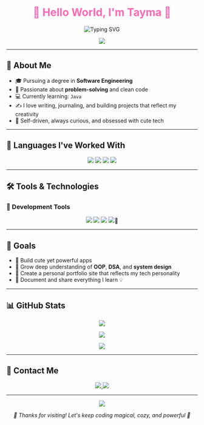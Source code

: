 <!-- README.md -->

<!-- 🌸 Header -->
<h1 align="center" style="color:#FF69B4;">🌸 Hello World, I'm Tayma 🌸</h1>
<p align="center">
  <img src="https://readme-typing-svg.herokuapp.com?font=Fira+Code&weight=500&duration=4000&pause=500&color=FF69B4&center=true&width=435&lines=💻+Software+Engineering+Student;🎀+Code+Like+It%27s+Magic;🌱+Forever+Learning;🧁+Welcome+to+my+Cute+Tech+World!" alt="Typing SVG" />
</p>

<p align="center">
  <img src="https://capsule-render.vercel.app/api?type=soft&color=FFB6C1&height=80&section=header" />
</p>

---

## 🌼 About Me

- 🎓 Pursuing a degree in **Software Engineering**
- 💖 Passionate about **problem-solving** and clean code
- 💻 Currently learning: `Java`
- ✍️ I love writing, journaling, and building projects that reflect my creativity
- 🧠 Self-driven, always curious, and obsessed with cute tech

---

## 💖 Languages I've Worked With

<p align="center">
  <img src="https://img.shields.io/badge/C-00599C?style=for-the-badge&logo=c&logoColor=white" />
  <img src="https://img.shields.io/badge/C++-f34b7d?style=for-the-badge&logo=c%2B%2B&logoColor=white" />
  <img src="https://img.shields.io/badge/Java-FF69B4?style=for-the-badge&logo=java&logoColor=white" />
  <img src="https://img.shields.io/badge/HTML5-FFAEC9?style=for-the-badge&logo=html5&logoColor=white" />
</p>

---

## 🛠️ Tools & Technologies

### 💼 Development Tools

<p align="center">
  <img src="https://img.shields.io/badge/Git-F05032?style=for-the-badge&logo=git&logoColor=white" />
  <img src="https://img.shields.io/badge/GitHub-181717?style=for-the-badge&logo=github&logoColor=white" />
  <img src="https://img.shields.io/badge/VS%20Code-007ACC?style=for-the-badge&logo=visual-studio-code&logoColor=white" />
  <img src="https://img.shields.io/badge/IntelliJ%20IDEA-FFB6C1?style=for-the-badge&logo=intellij-idea&logoColor=white" />🤍 
</p>

---

## 🎯 Goals

- 🌸 Build cute yet powerful apps
- 🌱 Grow deep understanding of **OOP**, **DSA**, and **system design**
- 🧁 Create a personal portfolio site that reflects my tech personality
- 📓 Document and share everything I learn 💡

---

## 📊 GitHub Stats

<p align="center">
  <!-- Main Profile Stats -->
  <img src="https://github-readme-stats.vercel.app/api?username=tayma-06&show_icons=true&theme=radical&title_color=FF69B4&icon_color=FF69B4&text_color=FFB6C1&bg_color=20232a&hide_border=true" />
</p>

<p align="center">
  <!-- Verified Streak Stats -->
  <img src="https://github-readme-streak-stats.herokuapp.com/?user=tayma-06&theme=rose_pine&hide_border=true&ring=ff69b4&fire=ff69b4&currStreakLabel=ff69b4" />
</p>

<p align="center">
  <!-- Most Used Languages -->
  <img src="https://github-readme-stats.vercel.app/api/top-langs/?username=tayma-06&layout=compact&theme=radical&title_color=FF69B4&text_color=FFB6C1&hide_border=true&bg_color=20232a" />
</p>

---

## 🧁 Contact Me

<p align="center">
  <a href="https://github.com/tayma-06" target="_blank">
    <img src="https://img.shields.io/badge/GitHub-tayma--06-FF69B4?style=for-the-badge&logo=github&logoColor=white" />
  </a>
  <a href="mailto:sultanakhadiza37@gmail.com" target="_blank">
    <img src="https://img.shields.io/badge/Email-sultanakhadiza37@gmail.com-FC86AA?style=for-the-badge&logo=gmail&logoColor=white" />
  </a>
</p>

---

<p align="center">
  <img src="https://capsule-render.vercel.app/api?type=waving&color=FFB6C1&height=100&section=footer" />
</p>

<p align="center">
  <i>🌷 Thanks for visiting! Let's keep coding magical, cozy, and powerful 🌷</i>
</p>
